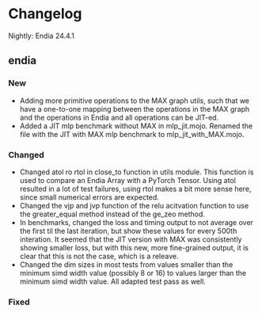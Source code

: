# Changelog

Nightly: Endia 24.4.1

## endia

### New

- Adding more primitive operations to the MAX graph utils, such that we have a one-to-one mapping between the operations in the MAX graph and the operations in Endia and all operations can be JIT-ed.
- Added a JIT mlp benchmark without MAX in mlp_jit.mojo. Renamed the file with the JIT with MAX mlp benchmark to mlp_jit_with_MAX.mojo.

### Changed

- Changed atol ro rtol in close_to function in utils module. This function is used to compare an Endia Array with a PyTorch Tensor. Using atol resulted in a lot of test failures, using rtol makes a bit more sense here, since small numerical errors are expected.
- Changed the vjp and jvp function of the relu acitvation function to use the greater_equal method instead of the ge_zeo method.
- In benchmarks, changed the loss and timing output to not average over the first til the last iteration, but show these values for every 500th interation. It seemed that the JIT version with MAX was consistently showing smaller loss, but with this new, more fine-grained output, it is clear that this is not the case, which is a releave.
- Changed the dim sizes in most tests from values smaller than the minimum simd width value (possibly 8 or 16) to values larger than the minimum simd width value. All adapted test pass as well.

### Fixed